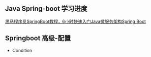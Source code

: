 ## Java Spring-boot 学习进度
[黑马程序员SpringBoot教程，6小时快速入门Java微服务架构Spring Boot](https://www.bilibili.com/video/BV1Lq4y1J77x?p=18)

## Springboot 高级-配置

- Condition